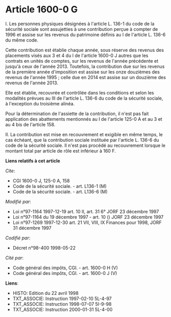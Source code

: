 # Article 1600-0 G

I. Les personnes physiques désignées à l'article L. 136-1 du code de la sécurité sociale sont assujetties à une contribution
perçue à compter de 1996 et assise sur les revenus du patrimoine définis au I de l'article L. 136-6 du même code.

Cette contribution est établie chaque année, sous réserve des revenus des placements visés aux 3 et 4 du I de l'article
1600-0 J autres que les contrats en unités de comptes, sur les revenus de l'année précédente et jusqu'à ceux de l'année 2013.
Toutefois, la contribution due sur les revenus de la première année d'imposition est assise sur les onze douzièmes des
revenus de l'année 1995 ; celle due en 2014 est assise sur un douzième des revenus de l'année 2013.

Elle est établie, recouvrée et contrôlée dans les conditions et selon les modalités prévues au III de l'article L. 136-6 du
code de la sécurité sociale, à l'exception du troisième alinéa.

Pour la détermination de l'assiette de la contribution, il n'est pas fait application des abattements mentionnés au I de
l'article 125-0 A et au 3 et au 4 bis de l'article 158.

II. La contribution est mise en recouvrement et exigible en même temps, le cas échéant, que la contribution sociale instituée
par l'article L. 136-6 du code de la sécurité sociale. Il n'est pas procédé au recouvrement lorsque le montant total par
article de rôle est inférieur à 160 F.

**Liens relatifs à cet article**

_Cite_:

  - CGI 1600-0 J, 125-0 A, 158
  - Code de la sécurité sociale. - art. L136-1 (M)
  - Code de la sécurité sociale. - art. L136-6 (M)

_Modifié par_:

  - Loi n°97-1164 1997-12-19 art. 10 II, art. 31 6° JORF 23 décembre 1997
  - Loi n°97-1164 du 19 décembre 1997 - art. 10 () JORF 23 décembre 1997
  - Loi n°97-1269 1997-12-30 art. 21 VII, VIII, IX Finances pour 1998, JORF 31 décembre 1997

_Codifié par_:

  - Décret n°98-400 1998-05-22

_Cité par_:

  - Code général des impôts, CGI. - art. 1600-0 H (V)
  - Code général des impôts, CGI. - art. 1600-0 J (V)

**Liens**:

  - HISTO: Edition du 22 avril 1998
  - TXT_ASSOCIE: Instruction 1997-02-10 5L-4-97
  - TXT_ASSOCIE: Instruction 1998-07-07 5I-9-98
  - TXT_ASSOCIE: Instruction 2000-01-31 5L-4-00
